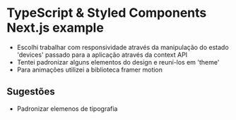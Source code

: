 # TypeScript & Styled Components Next.js example

* Escolhi trabalhar com responsividade através da manipulação do estado 'devices' passado para a aplicação através da context API
* Tentei padronizar alguns elementos do design e reuní-los em 'theme'
* Para animações utilizei a biblioteca framer motion

## Sugestões

* Padronizar elemenos de tipografia